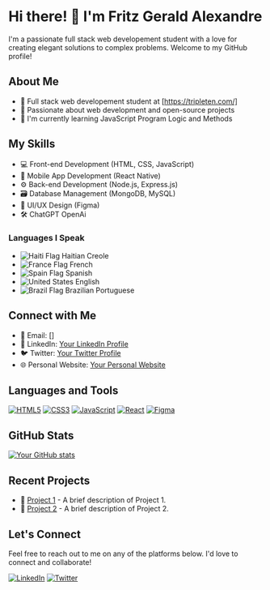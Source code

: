 <!-- Header -->
# Hi there! 👋 I'm Fritz Gerald Alexandre

I'm a passionate full stack web developement student with a love for creating elegant solutions to complex problems. Welcome to my GitHub profile!

<!-- About Me -->
## About Me

- 💼 Full stack web developement student at [https://tripleten.com/]
- 🚀 Passionate about web development and open-source projects
- 🌱 I'm currently learning JavaScript Program Logic and Methods

<!-- My Skills -->
## My Skills

- 💻 Front-end Development (HTML, CSS, JavaScript)
- 📱 Mobile App Development (React Native)
- ⚙️ Back-end Development (Node.js, Express.js)
- 🗃️ Database Management (MongoDB, MySQL)
- 🧰 UI/UX Design (Figma)
- 🛠️ ChatGPT OpenAi
  
### Languages I Speak

- ![Haiti Flag](https://flagcdn.com/w2560/ht.png) Haitian Creole
- ![France Flag](https://flagcdn.com/w2560/fr.png) French
- ![Spain Flag](https://flagcdn.com/w2560/es.png) Spanish
- ![United States](https://flagcdn.com/w2560/us.png) English
- ![Brazil Flag](https://flagcdn.com/w2560/br.png) Brazilian Portuguese

<!-- Connect with Me -->
## Connect with Me

- 📧 Email: []
- 💼 LinkedIn: [Your LinkedIn Profile](https://www.linkedin.com/in/fritzalexandre/)
- 🐦 Twitter: [Your Twitter Profile](https://twitter.com/fritzalexandre/)
- 🌐 Personal Website: [Your Personal Website]()

<!-- Languages and Tools -->
## Languages and Tools

[![HTML5](https://img.shields.io/badge/-HTML5-E34F26?style=for-the-badge&logo=html5&logoColor=white)](https://developer.mozilla.org/en-US/docs/Web/HTML)
[![CSS3](https://img.shields.io/badge/-CSS3-1572B6?style=for-the-badge&logo=css3&logoColor=white)](https://developer.mozilla.org/en-US/docs/Web/CSS)
[![JavaScript](https://img.shields.io/badge/-JavaScript-F7DF1E?style=for-the-badge&logo=javascript&logoColor=black)](https://developer.mozilla.org/en-US/docs/Web/JavaScript)
[![React](https://img.shields.io/badge/-React-61DAFB?style=for-the-badge&logo=react&logoColor=black)](https://reactjs.org/)
[![Figma](https://img.shields.io/badge/-Figma-F24E1E?style=for-the-badge&logo=figma&logoColor=white)](https://www.figma.com/)

<!-- GitHub Stats -->
## GitHub Stats

[![Your GitHub stats](https://github-readme-stats.vercel.app/api?username=fritzalexandre&show_icons=true&theme=dark)](https://github.com/fritzalexandre)

<!-- Recent Projects -->
## Recent Projects

- 🌟 [Project 1](https://github.com/FritzisFluent/se_project_aroundtheus) - A brief description of Project 1.
- 🌟 [Project 2](https://github.com/fritzalexandre/project2) - A brief description of Project 2.

<!-- Footer -->
## Let's Connect

Feel free to reach out to me on any of the platforms below. I'd love to connect and collaborate!

[![LinkedIn](https://img.shields.io/badge/-LinkedIn-0077B5?style=for-the-badge&logo=linkedin&logoColor=white)](https://www.linkedin.com/in/fritzalexandre/)
[![Twitter](https://img.shields.io/badge/-Twitter-1DA1F2?style=for-the-badge&logo=twitter&logoColor=white)](https://twitter.com/fritzalexandre/)
